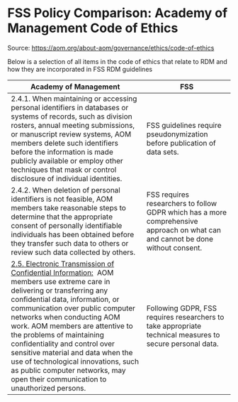 # FSS Policy Comparison: Academy of Management Code of Ethics

Source: https://aom.org/about-aom/governance/ethics/code-of-ethics

Below is a selection of all items in the code of ethics that relate to
RDM and how they are incorporated in FSS RDM guidelines

| **Academy of Management**                                                                                                                                                                                                                                                                                                                                                                                                                                                                          | **FSS**                                                                                                                         |
|----------------------------------------------------------------------------------------------------------------------------------------------------------------------------------------------------------------------------------------------------------------------------------------------------------------------------------------------------------------------------------------------------------------------------------------------------------------------------------------------------|---------------------------------------------------------------------------------------------------------------------------------|
| 2.4.1. When maintaining or accessing personal identifiers in databases or systems of records, such as division rosters, annual meeting submissions, or manuscript review systems, AOM members delete such identifiers before the information is made publicly available or employ other techniques that mask or control disclosure of individual identities.                                                                                                                                       | FSS guidelines require pseudonymization before publication of data sets.                                                        |
| 2.4.2. When deletion of personal identifiers is not feasible, AOM members take reasonable steps to determine that the appropriate consent of personally identifiable individuals has been obtained before they transfer such data to others or review such data collected by others.                                                                                                                                                                                                               | FSS requires researchers to follow GDPR which has a more comprehensive approach on what can and cannot be done without consent. |
| <u>2.5. Electronic Transmission of Confidential Information:</u>  AOM members use extreme care in delivering or transferring any confidential data, information, or communication over public computer networks when conducting AOM work. AOM members are attentive to the problems of maintaining confidentiality and control over sensitive material and data when the use of technological innovations, such as public computer networks, may open their communication to unauthorized persons. | Following GDPR, FSS requires researchers to take appropriate technical measures to secure personal data.                        |
